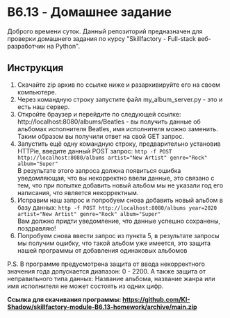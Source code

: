 # B6.13 - Домашнее задание
Доброго времени суток. Данный репозиторий предназначен для проверки домашнего задания по курсу "Skillfactory - Full-stack веб-разработчик на Python".
## Инструкция
1) Скачайте zip архив по ссылке ниже и разархивируйте его на своем компьютере.  
2) Через командную строку запустите файл my_album_server.py - это и есть наш сервер.  
3) Откройте браузер и перейдите по следующей ссылке: http://localhost:8080/albums/Beatles - вы получить данные об альбомах исполнителя Beatles, имя исполнителя можно заменить.   Таким образом вы получили ответ на свой GET запрос.
4) Запустить ещё одну командную строку, предварительно установив HTTPie, введите данный POST запрос: ```http -f POST http://localhost:8080/albums artist="New Artist" genre="Rock" album="Super"```  
В результате этого запроса должна появиться ошибка уведомляющая, что вы некорректно ввели данные, это связано с тем, что при попытке добавить новый альбом мы не указали год его написания, что является некорректным.  
5) Исправим наш запрос и попробуем снова добавить новый альбом в базу данных: ```http -f POST http://localhost:8080/albums year=2020 artist="New Artist" genre="Rock" album="Super"```  
Вам должно придти уведомление, что данные успешно сохранены, поздравляю!  
6) Попробуем снова ввести запрос из пункта 5, в результате запросы мы получим ошибку, что такой альбом уже имеется, это защита нашей программы от добавления одинаковых альбомов  

P.S. В программе предусмотрена защита от ввода некорректного значения года допускается диапазон: 0 - 2200. А также защита от неправильного типа данных: Название альбома, название жанра или имя исполнителя не может состоять из одних цифр.  

**Ссылка для скачивания программы: https://github.com/KI-Shadow/skillfactory-module-B6.13-homework/archive/main.zip**
